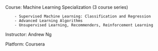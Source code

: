 Course: Machine Learning Specialization (3 course series)

        - Supervised Machine Learning: Classification and Regression
        - Advanced Learning Algorithms
        - Unsupervised Learning, Recommenders, Reinforcement Learning

Instructor: Andrew Ng

Platform: Coursera